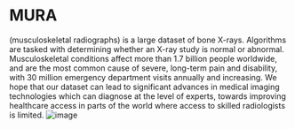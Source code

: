 # MURA
 
(musculoskeletal radiographs) is a large dataset of bone X-rays. Algorithms are tasked with determining whether an X-ray study is normal or abnormal.
Musculoskeletal conditions affect more than 1.7 billion people worldwide, and are the most common cause of severe, long-term pain and disability, with 30 million emergency department visits annually and increasing. We hope that our dataset can lead to significant advances in medical imaging technologies which can diagnose at the level of experts, towards improving healthcare access in parts of the world where access to skilled radiologists is limited.
![image](https://user-images.githubusercontent.com/46167070/72811084-94903c00-3c67-11ea-891f-ad57bf303c3e.png)






























